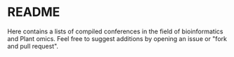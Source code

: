 # README

Here contains a lists of compiled conferences in the field of bioinformatics and Plant omics. Feel free to suggest additions by opening an issue or "fork and pull request".
